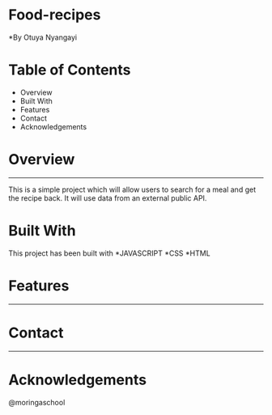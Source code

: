 # Food-recipes
*By Otuya Nyangayi

# Table of Contents
 * Overview
 * Built With
 * Features
 * Contact
 * Acknowledgements


 # Overview 
 ------------
This is a simple project which will allow users to search for a meal and get the recipe back.
It will use data from an external public API.
 

 
 # Built With
 This project has been built with 
 *JAVASCRIPT
 *CSS
 *HTML
 
 # Features 
 --------
 
 
 # Contact 
 --------
 
 # Acknowledgements 
@moringaschool
